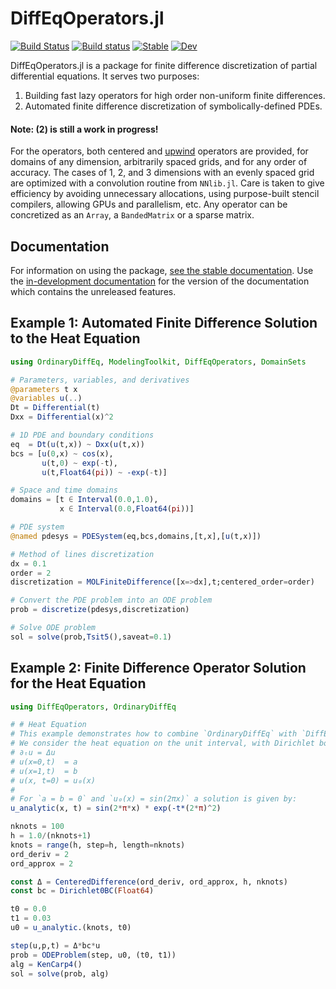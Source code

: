 # DiffEqOperators.jl

[![Build Status](https://github.com/SciML/DiffEqOperators.jl/workflows/CI/badge.svg)](https://github.com/SciML/DiffEqOperators.jl/actions?query=workflow%3ACI)
[![Build status](https://badge.buildkite.com/0bc9acab7cf614b556a704cfe8422a5e3ab0cfbf3dbec83af7.svg)](https://buildkite.com/julialang/diffeqoperators-dot-jl)
[![Stable](https://img.shields.io/badge/docs-stable-blue.svg)](http://diffeqoperators.sciml.ai/stable/)
[![Dev](https://img.shields.io/badge/docs-dev-blue.svg)](http://diffeqoperators.sciml.ai/dev/)

DiffEqOperators.jl is a package for finite difference discretization of partial
differential equations. It serves two purposes:

1. Building fast lazy operators for high order non-uniform finite differences.
2. Automated finite difference discretization of symbolically-defined PDEs.

#### Note: (2) is still a work in progress!

For the operators, both centered and
[upwind](https://en.wikipedia.org/wiki/Upwind_scheme) operators are provided,
for domains of any dimension, arbitrarily spaced grids, and for any order of accuracy.
The cases of 1, 2, and 3 dimensions with an evenly spaced grid are optimized with a
convolution routine from `NNlib.jl`. Care is taken to give efficiency by avoiding
unnecessary allocations, using purpose-built stencil compilers, allowing GPUs
and parallelism, etc. Any operator can be concretized as an `Array`, a
`BandedMatrix` or a sparse matrix.

## Documentation

For information on using the package,
[see the stable documentation](https://diffeqoperators.sciml.ai/stable/). Use the
[in-development documentation](https://diffeqoperators.sciml.ai/dev/) for the version of
the documentation which contains the unreleased features.

## Example 1: Automated Finite Difference Solution to the Heat Equation

```julia
using OrdinaryDiffEq, ModelingToolkit, DiffEqOperators, DomainSets

# Parameters, variables, and derivatives
@parameters t x
@variables u(..)
Dt = Differential(t)
Dxx = Differential(x)^2

# 1D PDE and boundary conditions
eq  = Dt(u(t,x)) ~ Dxx(u(t,x))
bcs = [u(0,x) ~ cos(x),
       u(t,0) ~ exp(-t),
       u(t,Float64(pi)) ~ -exp(-t)]

# Space and time domains
domains = [t ∈ Interval(0.0,1.0),
           x ∈ Interval(0.0,Float64(pi))]

# PDE system
@named pdesys = PDESystem(eq,bcs,domains,[t,x],[u(t,x)])

# Method of lines discretization
dx = 0.1
order = 2
discretization = MOLFiniteDifference([x=>dx],t;centered_order=order)

# Convert the PDE problem into an ODE problem
prob = discretize(pdesys,discretization)

# Solve ODE problem
sol = solve(prob,Tsit5(),saveat=0.1)
```

## Example 2: Finite Difference Operator Solution for the Heat Equation

```julia
using DiffEqOperators, OrdinaryDiffEq

# # Heat Equation
# This example demonstrates how to combine `OrdinaryDiffEq` with `DiffEqOperators` to solve a time-dependent PDE.
# We consider the heat equation on the unit interval, with Dirichlet boundary conditions:
# ∂ₜu = Δu
# u(x=0,t)  = a
# u(x=1,t)  = b
# u(x, t=0) = u₀(x)
#
# For `a = b = 0` and `u₀(x) = sin(2πx)` a solution is given by:
u_analytic(x, t) = sin(2*π*x) * exp(-t*(2*π)^2)

nknots = 100
h = 1.0/(nknots+1)
knots = range(h, step=h, length=nknots)
ord_deriv = 2
ord_approx = 2

const Δ = CenteredDifference(ord_deriv, ord_approx, h, nknots)
const bc = Dirichlet0BC(Float64)

t0 = 0.0
t1 = 0.03
u0 = u_analytic.(knots, t0)

step(u,p,t) = Δ*bc*u
prob = ODEProblem(step, u0, (t0, t1))
alg = KenCarp4()
sol = solve(prob, alg)
```
